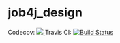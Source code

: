 # job4j_design
Codecov:
<a href="https://codecov.io/gh/IliaBnn/job4j_design">
  <img src="https://codecov.io/gh/IliaBnn/job4j_design/branch/master/graph/badge.svg" />
</a>
Travis CI:
[![Build Status](https://travis-ci.org/<IliaBnn>/<job4j_design>.svg?branch=master)](https://travis-ci.org/<IliaBnn>/<job4j_design>)
